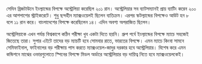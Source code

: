 সেদিন ব্রিজটাউনে ইংল্যান্ডের বিপক্ষে অস্ট্রেলিয়া করেছিল ২০১ রান। অস্ট্রেলিয়ার সব ব্যাটসম্যানই প্রায় ব্যাটিং করেন ২০০ এর আশপাশের স্ট্রাইকরেটে। শুধু ছন্দহীন ম্যাক্সওয়েলই ছিলেন ব্যতিক্রম। এরপর স্কটল্যান্ডের বিপক্ষেও আউট হন ৮ বলে ১১ রান করে। বাংলাদেশের বিপক্ষে করেছিলেন ১৪। এদিন অবশ্য অপরাজিত ছিলেন।

অস্ট্রেলিয়াকে এখন পর্যন্ত বিশ্বকাপে কঠিন পরীক্ষা খুব একটা দিতে হয়নি। গ্রুপ পর্বে ইংল্যান্ডের বিপক্ষে ম্যাচে সহজেই জিতেছে তারা। সুপার এইটে তাদের বড় ম্যাচটি হবে সোমবার রাতে, ভারতের বিপক্ষে। এমন ম্যাচে কিংবা সামনে সেমিফাইনাল, ফাইনালের বড় পরীক্ষায় পাস করতে ম্যাক্সওয়েল-জাদুর দরকার হবে অস্ট্রেলিয়ার। বিশেষ করে এমন কন্ডিশনে মাঝের ওভারগুলোতে স্পিনের বিপক্ষে মিডল অর্ডারে অস্ট্রেলিয়ার বড় দায়িত্ব নিতে হবে ম্যাক্সওয়েলকেই।
